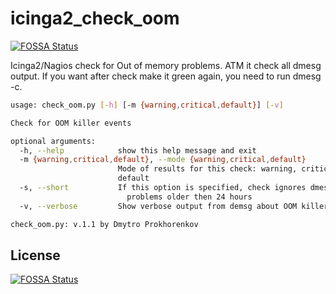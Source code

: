 # icinga2_check_oom
[![FOSSA Status](https://app.fossa.io/api/projects/git%2Bgithub.com%2Fl13t%2Ficinga2_check_oom.svg?type=shield)](https://app.fossa.io/projects/git%2Bgithub.com%2Fl13t%2Ficinga2_check_oom?ref=badge_shield)

Icinga2/Nagios check for Out of memory problems. ATM it check all dmesg output. If you want after check make it green again, you need to run dmesg -c.

```bash
usage: check_oom.py [-h] [-m {warning,critical,default}] [-v]

Check for OOM killer events

optional arguments:
  -h, --help            show this help message and exit
  -m {warning,critical,default}, --mode {warning,critical,default}
                        Mode of results for this check: warning, critical,
                        default
  -s, --short           If this option is specified, check ignores dmesg OOM
                          problems older then 24 hours
  -v, --verbose         Show verbose output from demsg about OOM killer events

check_oom.py: v.1.1 by Dmytro Prokhorenkov
```



## License
[![FOSSA Status](https://app.fossa.io/api/projects/git%2Bgithub.com%2Fl13t%2Ficinga2_check_oom.svg?type=large)](https://app.fossa.io/projects/git%2Bgithub.com%2Fl13t%2Ficinga2_check_oom?ref=badge_large)